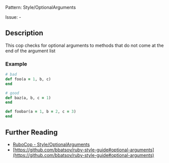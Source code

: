 Pattern: Style/OptionalArguments

Issue: -

## Description

This cop checks for optional arguments to methods
that do not come at the end of the argument list

### Example

```ruby
# bad
def foo(a = 1, b, c)
end

# good
def baz(a, b, c = 1)
end

def foobar(a = 1, b = 2, c = 3)
end
```

## Further Reading

* [RuboCop - Style/OptionalArguments](https://rubocop.readthedocs.io/en/latest/cops_style/#styleoptionalarguments)
* [https://github.com/bbatsov/ruby-style-guide#optional-arguments](https://github.com/bbatsov/ruby-style-guide#optional-arguments)
